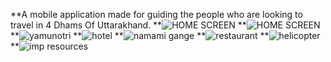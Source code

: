 **A mobile application made for guiding the people who are looking to travel in 4 Dhams Of Uttarakhand.
**![HOME SCREEN](https://user-images.githubusercontent.com/45128430/176202718-77109c46-9d06-450f-aa65-b6af37183c9e.jpeg)
**![HOME SCREEN](https://user-images.githubusercontent.com/45128430/176202824-c8d45aa6-709e-453d-9e3b-da4ea1b1ef12.jpeg)
**![yamunotri](https://user-images.githubusercontent.com/45128430/176202933-f796cb3f-b448-4c16-8ebc-17ee81c7f783.jpeg)
**![hotel](https://user-images.githubusercontent.com/45128430/176203065-41f57704-324e-4004-a390-cc6e70c8c1f4.jpeg)
**![namami gange](https://user-images.githubusercontent.com/45128430/176203197-2f83534e-c0a1-4236-a50b-cc854b8392c5.jpeg)
**![restaurant](https://user-images.githubusercontent.com/45128430/176203119-942e7abc-b3da-4b8f-9108-96250d89a750.jpeg)
**![helicopter](https://user-images.githubusercontent.com/45128430/176203608-f0f057e9-9938-4883-94d8-fa12dca40643.jpeg)
**![imp resources](https://user-images.githubusercontent.com/45128430/176203262-0a7b8503-ee9d-4486-aed5-8342910b1d57.jpeg)
